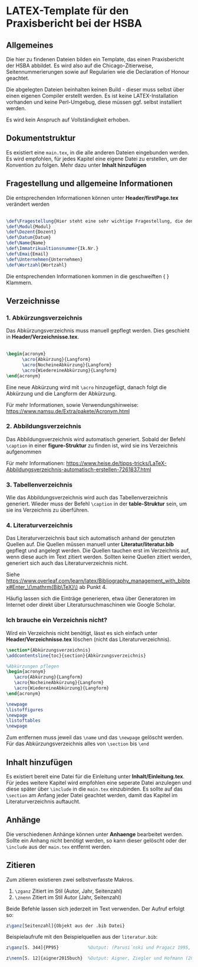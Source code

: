 # LATEX-Template für den Praxisbericht bei der HSBA

## Allgemeines
Die hier zu findenen Dateien bilden ein Template, das einen Praxisbericht der HSBA abbildet. Es wird also auf die Chicago-Zitierweise, Seitennummerierungen sowie auf Regularien wie die Declaration of Honour geachtet. 

Die abgelegten Dateien beinhalten keinen Build - dieser muss selbst über einen eigenen Compiler erstellt werden. Es ist keine LATEX-Installation vorhanden und keine Perl-Umgebug, diese müssen ggf. selbst installiert werden.

Es wird kein Anspruch auf Vollständigkeit erhoben.

## Dokumentstruktur
Es existiert eine `main.tex`, in die alle anderen Dateien eingebunden werden. Es wird empfohlen, für jedes Kapitel eine eigene Datei zu erstellen, um der Konvention zu folgen. Mehr dazu unter **Inhalt hinzufügen**

## Fragestellung und allgemeine Informationen
Die entsprechenden Informationen können unter __Header/firstPage.tex__ verändert werden <br> <br>

```latex 
\def\Fragestellung{Hier steht eine sehr wichtige Fragestellung, die den ganzen Praxisbericht beeinflussen wird}
\def\Modul{Modul} 
\def\Dozent{Dozent} 
\def\Datum{Datum}
\def\Name{Name} 
\def\Immatrikualtionsnummer{Ik.Nr.}
\def\Emai{Email}
\def\Unternehmen{Unternehmen}
\def\Wortzahl{Wortzahl}
```

Die entsprechenden Informationen kommen in die geschweiften { } Klammern.

## Verzeichnisse
### 1. Abkürzungsverzeichnis <br>
   Das Abkürzungsverzeichnis muss manuell gepflegt werden. Dies geschieht in __Header/Verzeichnisse.tex__. <br> <br>
   ```latex
   \begin{acronym}
         \acro{Abkürzung}{Langform} 
         \acro{NocheineAbkürzung}{Langform}
         \acro{WiedereineAbkürzung}{Langform}
\end{acronym}
```

Eine neue Abkürzung wird mit `\acro` hinzugefügt, danach folgt die Abkürzung und die Langform der Abkürzung.

Für mehr Informationen, sowie Verwendungshinweise: https://www.namsu.de/Extra/pakete/Acronym.html
### 2. Abbildungsverzeichnis
Das Abbildungsverzeichnis wird automatisch generiert. Sobald der Befehl `\caption` in einer __figure-Struktur__ zu finden ist, wird sie ins Verzeichnis aufgenommen

Für mehr Informationen: https://www.heise.de/tipps-tricks/LaTeX-Abbildungsverzeichnis-automatisch-erstellen-7261837.html
### 3. Tabellenverzeichnis
Wie das Abbildungsverzeichnis wird auch das Tabellenverzeichnis generiert. Wieder muss der Befehl `\caption` in der __table-Struktur__ sein, um sie ins Verzeichnis zu überführen.
### 4. Literaturverzeichnis
Das Literaturverzeichnis baut sich automatisch anhand der genutzten Quellen auf. Die Quellen müssen manuell unter __Literatur/literatur.bib__ gepflegt und angelegt werden. Die Quellen tauchen erst im Verzeichnis auf, wenn diese auch im Text zitiert werden. Sollten keine Quellen zitiert werden, generiert sich auch das Literaturverzeichnis nicht.

Siehe https://www.overleaf.com/learn/latex/Bibliography_management_with_bibtex#Enter_\(\mathrm{Bib\TeX}\) ab Punkt 4.

Häufig lassen sich die Einträge generieren, etwa über Generatoren im Internet oder direkt über Literatursuchmaschinen wie Google Scholar.

### Ich brauche ein Verzeichnis nicht?
Wird ein Verzeichnis nicht benötigt, lässt es sich einfach unter __Header/Verzeichnisse.tex__ löschen (nicht das Literaturverzeichnis). 

```latex
\section*{Abkürzungsverzeichnis}
\addcontentsline{toc}{section}{Abkürzungsverzeichnis}

%Abkürzungen pflegen
\begin{acronym}
   \acro{Abkürzung}{Langform}
   \acro{NocheineAbkürzung}{Langform}
   \acro{WiedereineAbkürzung}{Langform}
\end{acronym}

\newpage
\listoffigures
\newpage
\listoftables
\newpage
```

Zum entfernen muss jeweil das `\name` und das `\newpage` gelöscht werden. Für das Abkürzungsverzeichnis alles von `\section` bis `\end`

## Inhalt hinzufügen
Es existiert bereit eine Datei für die Einleitung unter __Inhalt/Einleitung.tex__. Für jedes weitere Kapitel wird empfohlen eine seperate Datei anzulegen und diese später über `\include` in die `main.tex` einzubinden. Es sollte auf das `\section` am Anfang jeder Datei geachtet werden, damit das Kapitel im Literaturverzeichnis auftaucht.

## Anhänge 
Die verschiedenen Anhänge können unter __Anhaenge__ bearbeitet werden. Sollte ein Anhang nicht benötigt werden, so kann dieser gelöscht oder der `\include` aus der `main.tex` entfernt werden.

## Zitieren
Zum zitieren existieren zwei selbstverfasste Makros. 

1. `\zganz`
Zitiert im Stil (Autor, Jahr, Seitenzahl)
2. `\znenn`
Zitiert im Stil Autor (Jahr, Seitenzahl)

Beide Befehle lassen sich jederzeit im Text verwenden.
Der Aufruf erfolgt so:

```latex
z\ganz[Seitenzahl]{Objekt aus der .bib Datei}
```
Beispielaufrufe mit den Beispielquellen aus der ``literatur.bib``:

```latex
z\ganz[S. 344]{PP95}           %Output: (Parusi´nski und Pragacz 1995, S. 45)

z\nenn[S. 12]{aigner2015buch}  %Output: Aigner, Ziegler und Hofmann (2015, S. 12)
```
